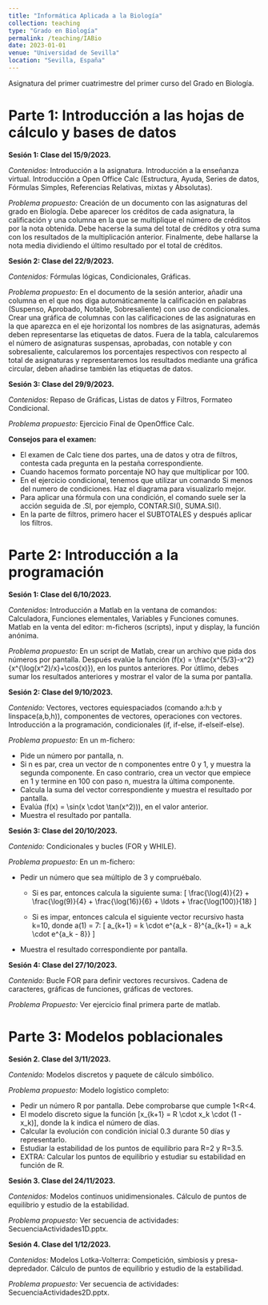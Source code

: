 ```yaml
---
title: "Informática Aplicada a la Biología"
collection: teaching
type: "Grado en Biología"
permalink: /teaching/IABio
date: 2023-01-01
venue: "Universidad de Sevilla"
location: "Sevilla, España"
---
```


Asignatura del primer cuatrimestre del primer curso del Grado en Biología.

Parte 1: Introducción a las hojas de cálculo y bases de datos
======

<b>Sesión 1: Clase del 15/9/2023.</b>

<em>Contenidos:</em> Introducción a la asignatura. Introducción a la enseñanza virtual. Introducción a Open Office Calc (Estructura, Ayuda, Series de datos, Fórmulas Simples, Referencias Relativas, mixtas y Absolutas).

<em>Problema propuesto:</em> Creación de un documento con las asignaturas del grado en Biología. Debe aparecer los créditos de cada asignatura, la calificación y una columna en la que se multiplique el número de créditos por la nota obtenida. Debe hacerse la suma del total de créditos y otra suma con los resultados de la multiplicación anterior. Finalmente, debe hallarse la nota media dividiendo el último resultado por el total de créditos.

<b>Sesión 2: Clase del 22/9/2023.</b>

<em>Contenidos:</em> Fórmulas lógicas, Condicionales, Gráficas.

<em>Problema propuesto:</em> En el documento de la sesión anterior, añadir una columna en el que nos diga automáticamente la calificación en palabras (Suspenso, Aprobado, Notable, Sobresaliente) con uso de condicionales. Crear una gráfica de columnas con las calificaciones de las asignaturas en la que aparezca en el eje horizontal los nombres de las asignaturas, además deben representarse las etiquetas de datos. Fuera de la tabla, calcularemos el número de asignaturas suspensas, aprobadas, con notable y con sobresaliente, calcularemos los porcentajes respectivos con respecto al total de asignaturas y representaremos los resultados mediante una gráfica circular, deben añadirse también las etiquetas de datos.

<b>Sesión 3: Clase del 29/9/2023.</b>

<em>Contenidos:</em> Repaso de Gráficas, Listas de datos y Filtros, Formateo Condicional.

<em>Problema propuesto:</em> Ejercicio Final de OpenOffice Calc.

<b>Consejos para el examen:</b>

* El examen de Calc tiene dos partes, una de datos y otra de filtros, contesta cada pregunta en la pestaña correspondiente.
* Cuando hacemos formato porcentaje NO hay que multiplicar por 100.
* En el ejercicio condicional, tenemos que utilizar un comando Si menos del numero de condiciones. Haz el diagrama para visualizarlo mejor.
* Para aplicar una fórmula con una condición, el comando suele ser la acción seguida de .SI, por ejemplo, CONTAR.SI(), SUMA.SI().
* En la parte de filtros, primero hacer el SUBTOTALES y después aplicar los filtros.

Parte 2: Introducción a la programación
======

<b>Sesión 1: Clase del 6/10/2023.</b>

<em>Contenidos:</em> Introducción a Matlab en la ventana de comandos: Calculadora, Funciones elementales, Variables y Funciones comunes. Matlab en la venta del editor: m-ficheros (scripts), input y display, la función anónima.

<em>Problema propuesto:</em> En un script de Matlab, crear un archivo que pida dos números por pantalla. Después evalúe la función \(f(x) = \frac{x^{5/3}-x^2}{x^{\log(x^2)/x}+\cos(x)}\), en los puntos anteriores. Por útlimo, debes sumar los resultados anteriores y mostrar el valor de la suma por pantalla.

<b>Sesión 2: Clase del 9/10/2023.</b>

<em>Contenido:</em> Vectores, vectores equiespaciados (comando a:h:b y linspace(a,b,h)), componentes de vectores, operaciones con vectores. Introducción a la programación, condicionales (if, if-else, if-elseif-else).

<em>Problema propuesto:</em> En un m-fichero:

* Pide un número por pantalla, n.
* Si n es par, crea un vector de n componentes entre 0 y 1, y muestra la segunda componente. En caso contrario, crea un vector que empiece en 1 y termine en 100 con paso n, muestra la última componente.
* Calcula la suma del vector correspondiente y muestra el resultado por pantalla.
* Evalúa ﻿\(f(x) = \sin(x \cdot \tan(x^2))\), en el valor anterior.
* Muestra el resultado por pantalla.

<b>Sesión 3: Clase del 20/10/2023.</b>

<em>Contenido:</em> Condicionales y bucles (FOR y WHILE).

<em>Problema propuesto:</em> En un m-fichero: 

* Pedir un número que sea múltiplo de 3 y compruébalo.
  * Si es par, entonces calcula la siguiente suma: \[
    \frac{\log(4)}{2} + \frac{\log(9)}{4} + \frac{\log(16)}{6} + \ldots + \frac{\log(100)}{18}
    \]

  * Si es impar, entonces calcula el siguiente vector recursivo hasta k=10, donde a(1) = 7: ﻿\[
    a_{k+1} = k \cdot e^{a_k - 8}^{a_{k+1} = a_k \cdot e^{a_k - 8}}
    \]

* Muestra el resultado correspondiente por pantalla.

<b>Sesión 4: Clase del 27/10/2023. </b>

<em>Contenido:</em> Bucle FOR para definir vectores recursivos. Cadena de caracteres, gráficas de funciones, gráficas de vectores.

<em>Problema Propuesto:</em> Ver ejercicio final primera parte de matlab.

Parte 3: Modelos poblacionales
======

<b>Sesión 2. Clase del 3/11/2023.</b>

<em>Contenido:</em> Modelos discretos y paquete de cálculo simbólico.

<em>Problema propuesto:</em> Modelo logístico completo:

* Pedir un número R por pantalla. Debe comprobarse que cumple 1<R<4.
* El modelo discreto sigue la función \[﻿x_{k+1} = R \cdot x_k \cdot (1 - x_k)\]﻿, donde la k indica el número de días. 
* Calcular la evolución con condición inicial 0.3 durante 50 días y representarlo.
* Estudiar la estabilidad de los puntos de equilibrio para R=2 y R=3.5.
* EXTRA: Calcular los puntos de equilibrio y estudiar su estabilidad en función de R.

<b>Sesión 3. Clase del 24/11/2023.</b>

<em>Contenidos:</em> Modelos continuos unidimensionales. Cálculo de puntos de equilibrio y estudio de la estabilidad.

<em>Problema propuesto:</em> Ver secuencia de actividades: SecuenciaActividades1D.pptx.

<b>Sesión 4. Clase del 1/12/2023.</b>

<em>Contenidos:</em> Modelos Lotka-Volterra: Competición, simbiosis y presa-depredador. Cálculo de puntos de equilibrio y estudio de la estabilidad.

<em>Problema propuesto:</em> Ver secuencia de actividades: SecuenciaActividades2D.pptx.
